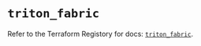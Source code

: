 # `triton_fabric`

Refer to the Terraform Registory for docs: [`triton_fabric`](https://www.terraform.io/docs/providers/triton/r/fabric).
